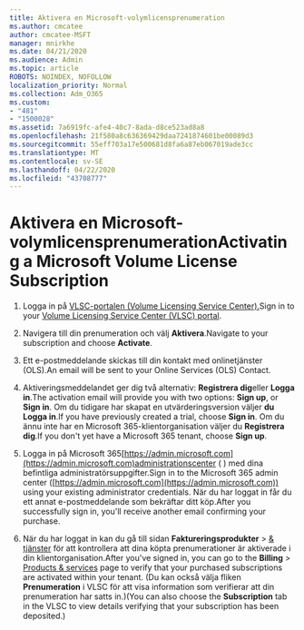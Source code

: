 ```yaml
---
title: Aktivera en Microsoft-volymlicensprenumeration
ms.author: cmcatee
author: cmcatee-MSFT
manager: mnirkhe
ms.date: 04/21/2020
ms.audience: Admin
ms.topic: article
ROBOTS: NOINDEX, NOFOLLOW
localization_priority: Normal
ms.collection: Adm_O365
ms.custom:
- "481"
- "1500028"
ms.assetid: 7a6919fc-afe4-40c7-8ada-d8ce523ad8a8
ms.openlocfilehash: 21f580a8c636369429daa7241874601be00089d3
ms.sourcegitcommit: 55eff703a17e500681d8fa6a87eb067019ade3cc
ms.translationtype: MT
ms.contentlocale: sv-SE
ms.lasthandoff: 04/22/2020
ms.locfileid: "43708777"
---
```

# <a name="activating-a-microsoft-volume-license-subscription"></a><span data-ttu-id="8d76d-102">Aktivera en Microsoft-volymlicensprenumeration</span><span class="sxs-lookup"><span data-stu-id="8d76d-102">Activating a Microsoft Volume License Subscription</span></span>

1. <span data-ttu-id="8d76d-103">Logga in på [VLSC-portalen (Volume Licensing Service Center).](https://go.microsoft.com/fwlink/p/?LinkId=329762)</span><span class="sxs-lookup"><span data-stu-id="8d76d-103">Sign in to your [Volume Licensing Service Center (VLSC) portal](https://go.microsoft.com/fwlink/p/?LinkId=329762).</span></span>

2. <span data-ttu-id="8d76d-104">Navigera till din prenumeration och välj **Aktivera**.</span><span class="sxs-lookup"><span data-stu-id="8d76d-104">Navigate to your subscription and choose **Activate**.</span></span>

3. <span data-ttu-id="8d76d-105">Ett e-postmeddelande skickas till din kontakt med onlinetjänster (OLS).</span><span class="sxs-lookup"><span data-stu-id="8d76d-105">An email will be sent to your Online Services (OLS) Contact.</span></span>

4. <span data-ttu-id="8d76d-106">Aktiveringsmeddelandet ger dig två alternativ: **Registrera dig**eller **Logga in**.</span><span class="sxs-lookup"><span data-stu-id="8d76d-106">The activation email will provide you with two options: **Sign up**, or **Sign in**.</span></span> <span data-ttu-id="8d76d-107">Om du tidigare har skapat en utvärderingsversion väljer **du Logga in**.</span><span class="sxs-lookup"><span data-stu-id="8d76d-107">If you have previously created a trial, choose **Sign in**.</span></span> <span data-ttu-id="8d76d-108">Om du ännu inte har en Microsoft 365-klientorganisation väljer du **Registrera dig**.</span><span class="sxs-lookup"><span data-stu-id="8d76d-108">If you don't yet have a Microsoft 365 tenant, choose **Sign up**.</span></span>

5. <span data-ttu-id="8d76d-109">Logga in på Microsoft 365[https://admin.microsoft.com](https://admin.microsoft.com)administrationscenter ( ) med dina befintliga administratörsuppgifter.</span><span class="sxs-lookup"><span data-stu-id="8d76d-109">Sign in to the Microsoft 365 admin center ([https://admin.microsoft.com](https://admin.microsoft.com)) using your existing administrator credentials.</span></span> <span data-ttu-id="8d76d-110">När du har loggat in får du ett annat e-postmeddelande som bekräftar ditt köp.</span><span class="sxs-lookup"><span data-stu-id="8d76d-110">After you successfully sign in, you'll receive another email confirming your purchase.</span></span>

6. <span data-ttu-id="8d76d-111">När du har loggat in kan du gå till sidan **Faktureringsprodukter** \> [& tjänster](https://go.microsoft.com/fwlink/p/?linkid=842054) för att kontrollera att dina köpta prenumerationer är aktiverade i din klientorganisation.</span><span class="sxs-lookup"><span data-stu-id="8d76d-111">After you've signed in, you can go to the **Billing** \> [Products & services](https://go.microsoft.com/fwlink/p/?linkid=842054) page to verify that your purchased subscriptions are activated within your tenant.</span></span> <span data-ttu-id="8d76d-112">(Du kan också välja fliken **Prenumeration** i VLSC för att visa information som verifierar att din prenumeration har satts in.)</span><span class="sxs-lookup"><span data-stu-id="8d76d-112">(You can also choose the **Subscription** tab in the VLSC to view details verifying that your subscription has been deposited.)</span></span>